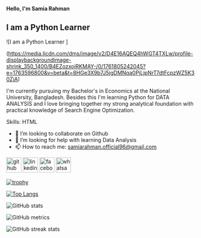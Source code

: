 

#### Hello, I'm Samia Rahman
## I am a Python Learner 
![I am a Python Learner ]

(https://media.licdn.com/dms/image/v2/D4E16AQEQ4hWGT4TXLw/profile-displaybackgroundimage-shrink_350_1400/B4EZozxojRKMAY-/0/1761805242045?e=1763596800&v=beta&t=8HGe3X9b7J5jgDMNqa0PjLjpNrT7dtFcpzWZ5K30ZjA)


I'm currently pursuing my Bachelor's in Economics at the National University, Bangladesh. Besides this I'm learning Python for DATA ANALYSIS and I love bringing together my strong analytical foundation with practical knowledge of Search Engine Optimization.

Skills: HTML

- 👯 I’m looking to collaborate on Github 
- 🤔 I’m looking for help with learning Data Analysis 
- 📫 How to reach me: samiarahman.official96@gmail.com 

[<img src='https://cdn.jsdelivr.net/npm/simple-icons@3.0.1/icons/github.svg' alt='github' height='40'>](https://github.com/InsightAtlas)  [<img src='https://cdn.jsdelivr.net/npm/simple-icons@3.0.1/icons/linkedin.svg' alt='linkedin' height='40'>](https://www.linkedin.com/in/samia-rahman-aishy/)  [<img src='https://cdn.jsdelivr.net/npm/simple-icons@3.0.1/icons/facebook.svg' alt='facebook' height='40'>](https://www.facebook.com/charu1411)  [<img src='https://cdn.jsdelivr.net/npm/simple-icons@3.0.1/icons/whatsapp.svg' alt='whatsapp' height='40'>](https://wa.me/<+8801786254439>)  



[![trophy](https://github-profile-trophy.vercel.app/?username=InsightAtlas)](https://github.com/ryo-ma/github-profile-trophy)

[![Top Langs](https://github-readme-stats.vercel.app/api/top-langs/?username=InsightAtlas)](https://github.com/anuraghazra/github-readme-stats)

![GitHub stats](https://github-readme-stats.vercel.app/api?username=InsightAtlas&show_icons=true&count_private=true)  

![GitHub metrics](https://metrics.lecoq.io/InsightAtlas)  

![GitHub streak stats](https://streak-stats.demolab.com/?user=InsightAtlas)  

